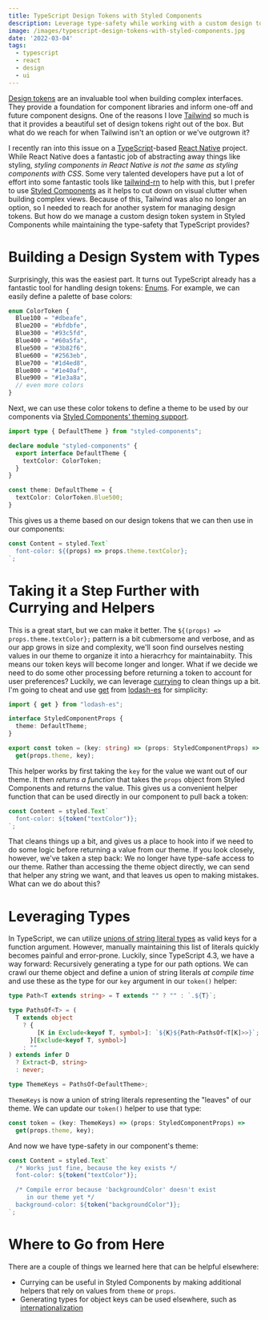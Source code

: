 ```yaml
---
title: TypeScript Design Tokens with Styled Components
description: Leverage type-safety while working with a custom design token system in Styled Components
image: /images/typescript-design-tokens-with-styled-components.jpg
date: '2022-03-04'
tags:
  - typescript
  - react
  - design
  - ui
---
```

[Design tokens](https://specifyapp.com/blog/introduction-to-design-tokens) are an invaluable tool when building complex interfaces. They provide a foundation for component libraries and inform one-off and future component designs. One of the reasons I love [Tailwind](https://tailwindcss.com) so much is that it provides a beautiful set of design tokens right out of the box. But what do we reach for when Tailwind isn't an option or we've outgrown it?

I recently ran into this issue on a [TypeScript](https://www.typescriptlang.org)-based [React Native](https://reactnative.dev) project. While React Native does a fantastic job of abstracting away things like styling, _styling components in React Native is not the same as styling components with CSS_. Some very talented developers have put a lot of effort into some fantastic tools like [tailwind-rn](https://github.com/vadimdemedes/tailwind-rn) to help with this, but I prefer to use [Styled Components](https://styled-components.com) as it helps to cut down on visual clutter when building complex views. Because of this, Tailwind was also no longer an option, so I needed to reach for another system for managing design tokens. But how do we manage a custom design token system in Styled Components while maintaining the type-safety that TypeScript provides?

# Building a Design System with Types

Surprisingly, this was the easiest part. It turns out TypeScript already has a fantastic tool for handling design tokens: [Enums](https://www.typescriptlang.org/docs/handbook/enums.html). For example, we can easily define a palette of base colors:

```ts
enum ColorToken {
  Blue100 = "#dbeafe",
  Blue200 = "#bfdbfe",
  Blue300 = "#93c5fd",
  Blue400 = "#60a5fa",
  Blue500 = "#3b82f6",
  Blue600 = "#2563eb",
  Blue700 = "#1d4ed8",
  Blue800 = "#1e40af",
  Blue900 = "#1e3a8a",
  // even more colors
}
```

Next, we can use these color tokens to define a theme to be used by our components via [Styled Components' theming support](https://styled-components.com/docs/advanced#theming).

```ts
import type { DefaultTheme } from "styled-components";

declare module "styled-components" {
  export interface DefaultTheme {
    textColor: ColorToken;
  }
}

const theme: DefaultTheme = {
  textColor: ColorToken.Blue500;
}
```

This gives us a theme based on our design tokens that we can then use in our components:

```ts
const Content = styled.Text`
  font-color: ${(props) => props.theme.textColor};
`;
```

# Taking it a Step Further with Currying and Helpers

This is a great start, but we can make it better. The `${(props) => props.theme.textColor};` pattern is a bit cubmersome and verbose, and as our app grows in size and complexity, we'll soon find ourselves nesting values in our theme to organize it into a hieracrhcy for maintainabiity. This means our token keys will become longer and longer. What if we decide we need to do some other processing before returning a token to account for user preferences? Luckily, we can leverage [currying](https://javascript.info/currying-partials) to clean things up a bit. I'm going to cheat and use [get](https://lodash.com/docs/4.17.15#get) from [lodash-es](https://github.com/lodash/lodash) for simplicity:

```ts
import { get } from "lodash-es";

interface StyledComponentProps {
  theme: DefaultTheme;
}

export const token = (key: string) => (props: StyledComponentProps) =>
  get(props.theme, key);
```

This helper works by first taking the `key` for the value we want out of our theme. It then _returns a function_ that takes the `props` object from Styled Components and returns the value. This gives us a convenient helper function that can be used directly in our component to pull back a token:

```ts
const Content = styled.Text`
  font-color: ${token("textColor")};
`;
```

That cleans things up a bit, and gives us a place to hook into if we need to do some logic before returning a value from our theme. If you look closely, however, we've taken a step back: We no longer have type-safe access to our theme. Rather than accessing the theme object directly, we can send that helper any string we want, and that leaves us open to making mistakes. What can we do about this?

# Leveraging Types

In TypeScript, we can utilize [unions of string literal types](https://www.typescriptlang.org/docs/handbook/2/everyday-types.html#literal-types) as valid keys for a function argument. However, manually maintaining this list of literals quickly becomes painful and error-prone. Luckily, since TypeScript 4.3, we have a way forward: Recursively generating a type for our path options. We can crawl our theme object and define a union of string literals _at compile time_ and use these as the type for our `key` argument in our `token()` helper:

```ts
type Path<T extends string> = T extends "" ? "" : `.${T}`;

type PathsOf<T> = (
  T extends object
    ? {
        [K in Exclude<keyof T, symbol>]: `${K}${Path<PathsOf<T[K]>>}`;
      }[Exclude<keyof T, symbol>]
    : ""
) extends infer D
  ? Extract<D, string>
  : never;

type ThemeKeys = PathsOf<DefaultTheme>;
```

`ThemeKeys` is now a union of string literals representing the "leaves" of our theme. We can update our `token()` helper to use that type:

```ts
const token = (key: ThemeKeys) => (props: StyledComponentProps) =>
  get(props.theme, key);
```

And now we have type-safety in our component's theme:

```ts
const Content = styled.Text`
  /* Works just fine, because the key exists */
  font-color: ${token("textColor")};

  /* Compile error because 'backgroundColor' doesn't exist
     in our theme yet */
  background-color: ${token("backgroundColor")};
`;
```

# Where to Go from Here

There are a couple of things we learned here that can be helpful elsewhere:
- Currying can be useful in Styled Components by making additional helpers that rely on values from `theme` or `props`.
- Generating types for object keys can be used elsewhere, such as [internationalization](https://react.i18next.com/latest/typescript)
